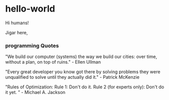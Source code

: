 # hello-world
Hi humans!

Jigar here, 

<strong><h3>programming Quotes</h3></strong>

"We build our computer (systems) the way we build our cities: over time, without a plan, on top of ruins." - Ellen Ullman

"Every great developer you know got there by solving problems they were unqualified to solve until they actually did it." - Patrick McKenzie

"Rules of Optimization:
Rule 1: Don't do it.
Rule 2 (for experts only): Don't do it yet. ” - Michael A. Jackson
